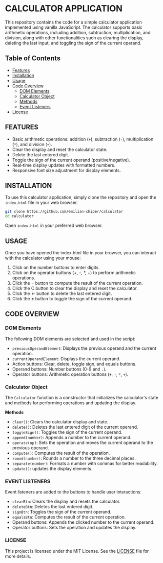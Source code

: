 # CALCULATOR APPLICATION

This repository contains the code for a simple calculator application implemented using vanilla JavaScript. The calculator supports basic arithmetic operations, including addition, subtraction, multiplication, and division, along with other functionalities such as clearing the display, deleting the last input, and toggling the sign of the current operand.

## Table of Contents

- [Features](#features)
- [Installation](#installation)
- [Usage](#usage)
- [Code Overview](#code-overview)
  - [DOM Elements](#dom-elements)
  - [Calculator Object](#calculator-object)
  - [Methods](#methods)
  - [Event Listeners](#event-listeners)
- [License](#license)

## FEATURES

- Basic arithmetic operations: addition (`+`), subtraction (`-`), multiplication (`*`), and division (`÷`).
- Clear the display and reset the calculator state.
- Delete the last entered digit.
- Toggle the sign of the current operand (positive/negative).
- Real-time display updates with formatted numbers.
- Responsive font size adjustment for display elements.

## INSTALLATION

To use this calculator application, simply clone the repository and open the `index.html` file in your web browser.

```sh
git clone https://github.com/emilian-chiper/calculator
cd calculator
```

Open `index.html` in your preferred web browser.

## USAGE

Once you have opened the index.html file in your browser, you can interact with the calculator using your mouse:

1. Click on the number buttons to enter digits.
2. Click on the operator buttons (+, -, \*, ÷) to perform arithmetic operations.
3. Click the = button to compute the result of the current operation.
4. Click the C button to clear the display and reset the calculator.
5. Click the ← button to delete the last entered digit.
6. Click the ± button to toggle the sign of the current operand.

## CODE OVERVIEW

### DOM Elements

The following DOM elements are selected and used in the script:

- `previousOperandElement`: Displays the previous operand and the current operation.
- `currentOperandElement`: Displays the current operand.
- Action buttons: Clear, delete, toggle sign, and equals buttons.
- Operand buttons: Number buttons (0-9 and `.`).
- Operator buttons: Arithmetic operation buttons (`+`, `-`, `*`, `÷`).

### Calculator Object

The `Calculator` function is a constructor that initializes the calculator's state and methods for performing operations and updating the display.

**Methods**

- `clear()`: Clears the calculator display and state.
- `delete()`: Deletes the last entered digit of the current operand.
- `toggleSign()`: Toggles the sign of the current operand.
- `append(number)`: Appends a number to the current operand.
- `operate(op)`: Sets the operation and moves the current operand to the previous operand.
- `compute()`: Computes the result of the operation.
- `round(number)`: Rounds a number to the three decimal places.
- `separate(number)`: Formats a number with commas for better readability.
- `update()`: updates the display elements.

### EVENT LISTENERS

Event listeners are added to the buttons to handle user interactions:

- `clearBtn`: Clears the display and resets the calculator.
- `deleteBtn`: Deletes the last entered digit.
- `signBtn`: Toggles the sign of the current operand.
- `equalsBtn`: Computes the result of the current operation.
- Operand buttons: Appends the clicked number to the current operand.
- Operator buttons: Sets the operation and updates the display.

### LICENSE

This project is licensed under the MIT License. See the [LICENSE](./LICENSE) file for more details.

